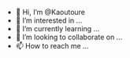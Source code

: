 - 👋 Hi, I’m @Kaoutoure
- 👀 I’m interested in ...
- 🌱 I’m currently learning ...
- 💞️ I’m looking to collaborate on ...
- 📫 How to reach me ...

<!---
Kaoutoure/Kaoutoure is a ✨ special ✨ repository because its `README.md` (this file) appears on your GitHub profile.
You can click the Preview link to take a look at your changes.
--->
